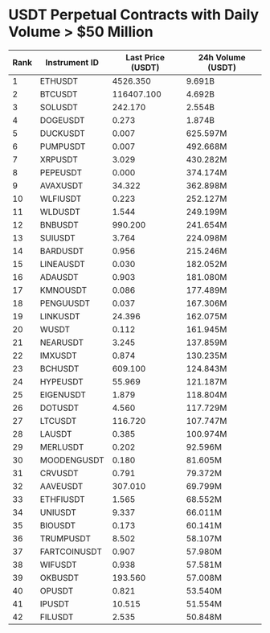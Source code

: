 # USDT Perpetual Contracts with Daily Volume > $50 Million

| Rank | Instrument ID | Last Price (USDT) | 24h Volume (USDT) |
|------|---------------|-------------------|-------------------|
| 1 | ETHUSDT | 4526.350 | 9.691B |
| 2 | BTCUSDT | 116407.100 | 4.692B |
| 3 | SOLUSDT | 242.170 | 2.554B |
| 4 | DOGEUSDT | 0.273 | 1.874B |
| 5 | DUCKUSDT | 0.007 | 625.597M |
| 6 | PUMPUSDT | 0.007 | 492.668M |
| 7 | XRPUSDT | 3.029 | 430.282M |
| 8 | PEPEUSDT | 0.000 | 374.174M |
| 9 | AVAXUSDT | 34.322 | 362.898M |
| 10 | WLFIUSDT | 0.223 | 252.127M |
| 11 | WLDUSDT | 1.544 | 249.199M |
| 12 | BNBUSDT | 990.200 | 241.654M |
| 13 | SUIUSDT | 3.764 | 224.098M |
| 14 | BARDUSDT | 0.956 | 215.246M |
| 15 | LINEAUSDT | 0.030 | 182.052M |
| 16 | ADAUSDT | 0.903 | 181.080M |
| 17 | KMNOUSDT | 0.086 | 177.489M |
| 18 | PENGUUSDT | 0.037 | 167.306M |
| 19 | LINKUSDT | 24.396 | 162.075M |
| 20 | WUSDT | 0.112 | 161.945M |
| 21 | NEARUSDT | 3.245 | 137.859M |
| 22 | IMXUSDT | 0.874 | 130.235M |
| 23 | BCHUSDT | 609.100 | 124.843M |
| 24 | HYPEUSDT | 55.969 | 121.187M |
| 25 | EIGENUSDT | 1.879 | 118.804M |
| 26 | DOTUSDT | 4.560 | 117.729M |
| 27 | LTCUSDT | 116.720 | 107.747M |
| 28 | LAUSDT | 0.385 | 100.974M |
| 29 | MERLUSDT | 0.202 | 92.596M |
| 30 | MOODENGUSDT | 0.180 | 81.605M |
| 31 | CRVUSDT | 0.791 | 79.372M |
| 32 | AAVEUSDT | 307.010 | 69.799M |
| 33 | ETHFIUSDT | 1.565 | 68.552M |
| 34 | UNIUSDT | 9.337 | 66.011M |
| 35 | BIOUSDT | 0.173 | 60.141M |
| 36 | TRUMPUSDT | 8.502 | 58.107M |
| 37 | FARTCOINUSDT | 0.907 | 57.980M |
| 38 | WIFUSDT | 0.938 | 57.581M |
| 39 | OKBUSDT | 193.560 | 57.008M |
| 40 | OPUSDT | 0.821 | 53.540M |
| 41 | IPUSDT | 10.515 | 51.554M |
| 42 | FILUSDT | 2.535 | 50.848M |
